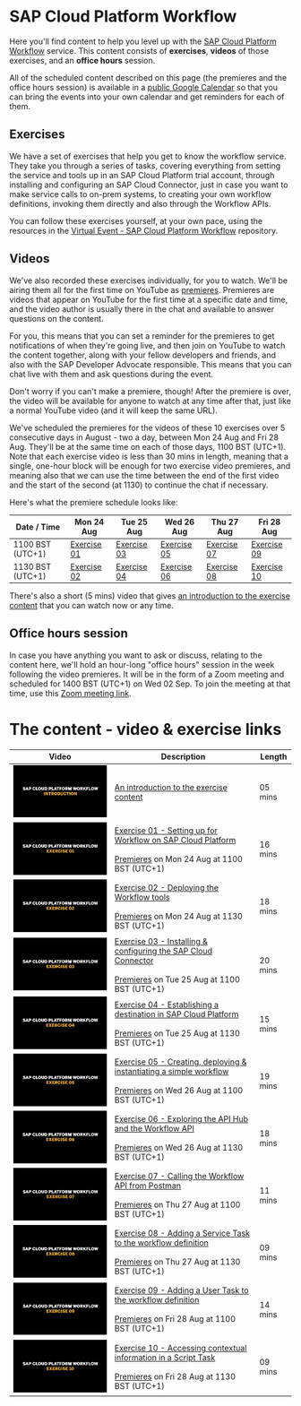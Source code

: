 # SAP Cloud Platform Workflow

Here you'll find content to help you level up with the [SAP Cloud Platform Workflow](https://help.sap.com/viewer/product/WORKFLOW_SERVICE/Cloud/en-US) service. This content consists of **exercises**, **videos** of those exercises, and an **office hours** session. 

All of the scheduled content described on this page (the premieres and the office hours session) is available in a [public Google Calendar](https://calendar.google.com/calendar?cid=Ym1ibGJucHFkOHMwcWZoYnZnMjJqazE3OWdAZ3JvdXAuY2FsZW5kYXIuZ29vZ2xlLmNvbQ) so that you can bring the events into your own calendar and get reminders for each of them.

## Exercises

We have a set of exercises that help you get to know the workflow service. They take you through a series of tasks, covering everything from setting the service and tools up in an SAP Cloud Platform trial account, through installing and configuring an SAP Cloud Connector, just in case you want to make service calls to on-prem systems, to creating your own workflow definitions, invoking them directly and also through the Workflow APIs.

You can follow these exercises yourself, at your own pace, using the resources in the [Virtual Event - SAP Cloud Platform Workflow](https://github.com/SAP-samples/cloud-platform-workflow-virtual-event/) repository. 

## Videos 

We've also recorded these exercises individually, for you to watch. We'll be airing them all for the first time on YouTube as [premieres](https://support.google.com/youtube/answer/9080341). Premieres are videos that appear on YouTube for the first time at a specific date and time, and the video author is usually there in the chat and available to answer questions on the content. 

For you, this means that you can set a reminder for the premieres to get notifications of when they're going live, and then join on YouTube to watch the content together, along with your fellow developers and friends, and also with the SAP Developer Advocate responsible. This means that you can chat live with them and ask questions during the event.

Don't worry if you can't make a premiere, though! After the premiere is over, the video will be available for anyone to watch at any time after that, just like a normal YouTube video (and it will keep the same URL). 

We've scheduled the premieres for the videos of these 10 exercises over 5 consecutive days in August - two a day, between Mon 24 Aug and Fri 28 Aug. They'll be at the same time on each of those days, 1100 BST (UTC+1). Note that each exercise video is less than 30 mins in length, meaning that a single, one-hour block will be enough for two exercise video premieres, and meaning also that we can use the time between the end of the first video and the start of the second (at 1130) to continue the chat if necessary.

Here's what the premiere schedule looks like:

| Date / Time | Mon 24 Aug | Tue 25 Aug | Wed 26 Aug | Thu 27 Aug | Fri 28 Aug |
| - | - | - | - | - | - |
| 1100 BST (UTC+1) | [Exercise 01](https://youtu.be/DyjM-VoRLjw) | [Exercise 03](https://youtu.be/JjiMA9gT8ss) | [Exercise 05](https://youtu.be/P4EVoc-lmAI) | [Exercise 07](https://youtu.be/TVirKnU86cw) | [Exercise 09](https://youtu.be/O0ye689G-1g) |
| 1130 BST (UTC+1) | [Exercise 02](https://youtu.be/tG_oUPs67CY) | [Exercise 04](https://youtu.be/47XVi1B2KyI) | [Exercise 06](https://youtu.be/SKfEfYOVQYA) | [Exercise 08](https://youtu.be/ZNg60jB8jik) | [Exercise 10](https://youtu.be/O0ye689G-1g) |

There's also a short (5 mins) video that gives [an introduction to the exercise content](https://youtu.be/KlNLbSxsM6s) that you can watch now or any time. 

## Office hours session

In case you have anything you want to ask or discuss, relating to the content here, we'll hold an hour-long "office hours" session in the week following the video premieres. It will be in the form of a Zoom meeting and scheduled for 1400 BST (UTC+1) on Wed 02 Sep. To join the meeting at that time, use this [Zoom meeting link](https://sap-se.zoom.us/j/99812944506).


# The content - video & exercise links

| Video | Description | Length |
| - | - | - |
| [![Introduction](thumbnail-0.jpg)](https://youtu.be/KlNLbSxsM6s) | [An introduction to the exercise content](https://github.com/SAP-samples/cloud-platform-workflow-virtual-event) | 05 mins |
| [![Exercise 01](thumbnail-1.jpg)](https://youtu.be/DyjM-VoRLjw)  | [Exercise 01 - Setting up for Workflow on SAP Cloud Platform](https://github.com/SAP-samples/cloud-platform-workflow-virtual-event/blob/master/exercises/01/readme.md)  <br><br>[Premieres](https://youtu.be/DyjM-VoRLjw) on Mon 24 Aug at 1100 BST (UTC+1) | 16 mins |
| [![Exercise 02](thumbnail-2.jpg)](https://youtu.be/tG_oUPs67CY) | [Exercise 02 - Deploying the Workflow tools](https://github.com/SAP-samples/cloud-platform-workflow-virtual-event/blob/master/exercises/02/readme.md) <br><br>[Premieres](https://youtu.be/tG_oUPs67CY) on Mon 24 Aug at 1130 BST (UTC+1) | 18 mins |
| [![Exercise 03](thumbnail-3.jpg)](https://youtu.be/JjiMA9gT8ss) | [Exercise 03 - Installing & configuring the SAP Cloud Connector](https://github.com/SAP-samples/cloud-platform-workflow-virtual-event/blob/master/exercises/03/readme.md) <br><br>[Premieres](https://youtu.be/JjiMA9gT8ss) on Tue 25 Aug at 1100 BST (UTC+1) | 20 mins |
| [![Exercise 04](thumbnail-4.jpg)](https://youtu.be/47XVi1B2KyI) | [Exercise 04 - Establishing a destination in SAP Cloud Platform](https://github.com/SAP-samples/cloud-platform-workflow-virtual-event/blob/master/exercises/04/readme.md) <br><br>[Premieres](https://youtu.be/47XVi1B2KyI) on Tue 25 Aug at 1130 BST (UTC+1) | 15 mins |
| [![Exercise 05](thumbnail-5.jpg)](https://youtu.be/P4EVoc-lmAI) | [Exercise 05 - Creating, deploying & instantiating a simple workflow](https://github.com/SAP-samples/cloud-platform-workflow-virtual-event/blob/master/exercises/05/readme.md) <br><br>[Premieres](https://youtu.be/P4EVoc-lmAI) on Wed 26 Aug at 1100 BST (UTC+1) | 19 mins |
| [![Exercise 06](thumbnail-6.jpg)](https://youtu.be/SKfEfYOVQYA) | [Exercise 06 - Exploring the API Hub and the Workflow API](https://github.com/SAP-samples/cloud-platform-workflow-virtual-event/blob/master/exercises/06/readme.md) <br><br>[Premieres](https://youtu.be/SKfEfYOVQYA) on Wed 26 Aug at 1130 BST (UTC+1) | 18 mins |
| [![Exercise 07](thumbnail-7.jpg)](https://youtu.be/TVirKnU86cw) | [Exercise 07 - Calling the Workflow API from Postman](https://github.com/SAP-samples/cloud-platform-workflow-virtual-event/blob/master/exercises/07/readme.md) <br><br>[Premieres](https://youtu.be/TVirKnU86cw) on Thu 27 Aug at 1100 BST (UTC+1) | 11 mins |
| [![Exercise 08](thumbnail-8.jpg)](https://youtu.be/ZNg60jB8jik) | [Exercise 08 - Adding a Service Task to the workflow definition](https://github.com/SAP-samples/cloud-platform-workflow-virtual-event/blob/master/exercises/08/readme.md) <br><br>[Premieres](https://youtu.be/ZNg60jB8jik) on Thu 27 Aug at 1130 BST (UTC+1) | 09 mins |
| [![Exercise 09](thumbnail-9.jpg)](https://youtu.be/O0ye689G-1g) | [Exercise 09 - Adding a User Task to the workflow definition](https://github.com/SAP-samples/cloud-platform-workflow-virtual-event/blob/master/exercises/09/readme.md) <br><br>[Premieres](https://youtu.be/O0ye689G-1g) on Fri 28 Aug at 1100 BST (UTC+1) | 14 mins |
| [![Exercise 10](thumbnail-10.jpg)](https://youtu.be/UDF1xHUpL2Y) | [Exercise 10 - Accessing contextual information in a Script Task](https://github.com/SAP-samples/cloud-platform-workflow-virtual-event/blob/master/exercises/10/readme.md) <br><br>[Premieres](https://youtu.be/UDF1xHUpL2Y) on Fri 28 Aug at 1130 BST (UTC+1) | 09 mins |
